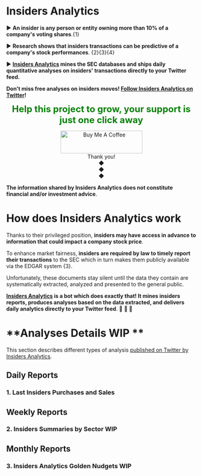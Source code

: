 # **Insiders Analytics**

 ► **An insider is any person or entity owning more than 10% of a company's voting shares**.{1}

 ► **Research shows that insiders transactions can be predictive of a company's stock performances**. {2}{3}{4}

 ► **[Insiders Analytics](https://twitter.com/insidersanalyt1) mines the SEC databases and ships daily quantitative analyses on insiders' transactions directly to your Twitter feed.**

**Don't miss free analyses on insiders moves! [Follow Insiders Analytics on Twitter](https://twitter.com/insidersanalyt1)!**

<div align="center"> <span style="color:green"> <p> <strong> <font size="+2"> Help this project to grow, your support is just one click away </font> </strong> </p> </span> </div>

<div style="text-align: center">
<a href="https://www.buymeacoffee.com/elioami" target="_blank"><img src="https://cdn.buymeacoffee.com/buttons/v2/default-yellow.png" alt="Buy Me A Coffee" style="height: 60px !important;width: 217px !important;" ></a>
</div>

 <div style="text-align: center">Thank you!</div>
 
 <div style="text-align: center">◆</div>
 
 <div style="text-align: center">◆</div>
 
 <div style="text-align: center">◆</div>
 
 **The information shared by Insiders Analytics does not constitute financial and/or investment advice**.

# **How does Insiders Analytics work**

Thanks to their privileged position, **insiders may have access in advance to information that could impact a company stock price**. 

To enhance market fairness, **insiders are required by law to timely report their transactions** to the SEC which in turn makes them publicly available via the EDGAR system {3}.

Unfortunately, these documents stay silent until the data they contain are systematically extracted, analyzed and presented to the general public. 

**[Insiders Analytics](https://twitter.com/insidersanalyt1) is a bot which does exactly that! It mines insiders reports, produces analyses based on the data extracted, and delivers daily analytics directly to your Twitter feed**. :robot: :robot: :robot: 

# **Analyses Details WIP **

This section describes different types of analysis [published on Twitter by Insiders Analytics](https://twitter.com/insidersanalyt1). 

## Daily Reports

### 1. Last Insiders Purchases and Sales

## Weekly Reports

### 2. Insiders Summaries by Sector WIP

## Monthly Reports

### 3. Insiders Analytics Golden Nudgets WIP








